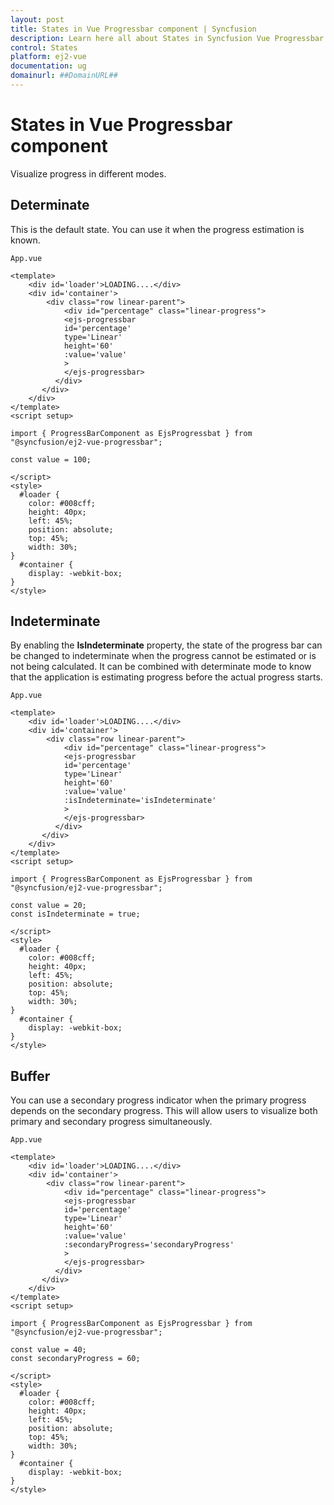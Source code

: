 ```yaml
---
layout: post
title: States in Vue Progressbar component | Syncfusion
description: Learn here all about States in Syncfusion Vue Progressbar component of Syncfusion Essential JS 2 and more.
control: States 
platform: ej2-vue
documentation: ug
domainurl: ##DomainURL##
---
```

# States in Vue Progressbar component

Visualize progress in different modes.

## Determinate

This is the default state. You can use it when the progress estimation is known.

`App.vue`

```
<template>
    <div id='loader'>LOADING....</div>
    <div id='container'>
        <div class="row linear-parent">
            <div id="percentage" class="linear-progress">
            <ejs-progressbar
            id='percentage'
            type='Linear'
            height='60'
            :value='value'
            >
            </ejs-progressbar>
          </div>
       </div>
    </div>
</template>
<script setup>

import { ProgressBarComponent as EjsProgressbat } from "@syncfusion/ej2-vue-progressbar";

const value = 100;

</script>
<style>
  #loader {
    color: #008cff;
    height: 40px;
    left: 45%;
    position: absolute;
    top: 45%;
    width: 30%;
}
  #container {
    display: -webkit-box;
}
</style>

```

## Indeterminate

By enabling the **IsIndeterminate** property, the state of the progress bar can be changed to indeterminate when the progress cannot be estimated or is not being calculated. It can be combined with determinate mode to know that the application is estimating progress before the actual progress starts.

`App.vue`

```
<template>
    <div id='loader'>LOADING....</div>
    <div id='container'>
        <div class="row linear-parent">
            <div id="percentage" class="linear-progress">
            <ejs-progressbar
            id='percentage'
            type='Linear'
            height='60'
            :value='value'
            :isIndeterminate='isIndeterminate'
            >
            </ejs-progressbar>
          </div>
       </div>
    </div>
</template>
<script setup>

import { ProgressBarComponent as EjsProgressbar } from "@syncfusion/ej2-vue-progressbar";

const value = 20;
const isIndeterminate = true;

</script>
<style>
  #loader {
    color: #008cff;
    height: 40px;
    left: 45%;
    position: absolute;
    top: 45%;
    width: 30%;
}
  #container {
    display: -webkit-box;
}
</style>

```

## Buffer

You can use a secondary progress indicator when the primary progress depends on the secondary progress. This will allow users to visualize both primary and secondary progress simultaneously.

`App.vue`

```
<template>
    <div id='loader'>LOADING....</div>
    <div id='container'>
        <div class="row linear-parent">
            <div id="percentage" class="linear-progress">
            <ejs-progressbar
            id='percentage'
            type='Linear'
            height='60'
            :value='value'
            :secondaryProgress='secondaryProgress'
            >
            </ejs-progressbar>
          </div>
       </div>
    </div>
</template>
<script setup>

import { ProgressBarComponent as EjsProgressbar } from "@syncfusion/ej2-vue-progressbar";

const value = 40;
const secondaryProgress = 60;

</script>
<style>
  #loader {
    color: #008cff;
    height: 40px;
    left: 45%;
    position: absolute;
    top: 45%;
    width: 30%;
}
  #container {
    display: -webkit-box;
}
</style>

```